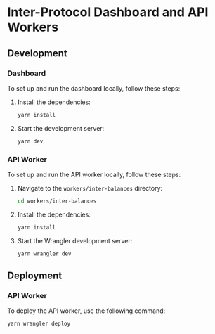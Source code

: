 # Inter-Protocol Dashboard and API Workers

## Development

### Dashboard

To set up and run the dashboard locally, follow these steps:

1. Install the dependencies:
    ```sh
    yarn install
    ```
2. Start the development server:
    ```sh
    yarn dev
    ```

### API Worker

To set up and run the API worker locally, follow these steps:

1. Navigate to the `workers/inter-balances` directory:
    ```sh
    cd workers/inter-balances
    ```
2. Install the dependencies:
    ```sh
    yarn install
    ```
3. Start the Wrangler development server:
    ```sh
    yarn wrangler dev
    ```

## Deployment

### API Worker

To deploy the API worker, use the following command:

```sh
yarn wrangler deploy
